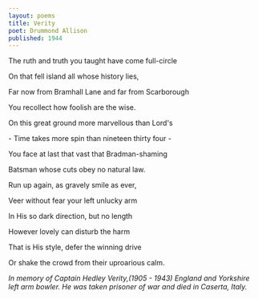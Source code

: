 ```yaml
---
layout: poems
title: Verity
poet: Drummond Allison
published: 1944
---
```

The ruth and truth you taught have come full-circle

On that fell island all whose history lies,

Far now from Bramhall Lane and far from Scarborough

You recollect how foolish are the wise.



On this great ground more marvellous than Lord's

\- Time takes more spin than nineteen thirty four -

You face at last that vast that Bradman-shaming

Batsman whose cuts obey no natural law.



Run up again, as gravely smile as ever,

Veer without fear your left unlucky arm

In His so dark direction, but no length

However lovely can disturb the harm

That is His style, defer the winning drive

Or shake the crowd from their uproarious calm.

*In memory of Captain Hedley Verity,(1905 - 1943) England and Yorkshire left arm bowler. He was taken prisoner of war and died in Caserta, Italy.*